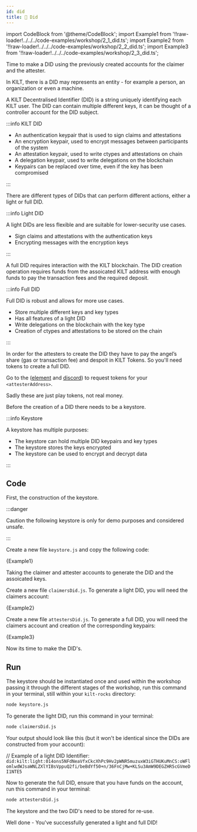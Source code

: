 ```yaml
---
id: did
title: 👤 Did
---
```


import CodeBlock from '@theme/CodeBlock';
import Example1 from '!!raw-loader!../../../code-examples/workshop/2_1_did.ts';
import Example2 from '!!raw-loader!../../../code-examples/workshop/2_2_did.ts';
import Example3 from '!!raw-loader!../../../code-examples/workshop/2_3_did.ts';

Time to make a DID using the previously created accounts for the <span class="label-role claimer">claimer</span> and the <span class="label-role attester">attester</span>.

In KILT, there is a DID may represents an entity - for example a person, an organization or even a machine.

A KILT Decentralised Identifier (DID) is a string uniquely identifying each KILT user.
The DID can contain multiple different keys, it can be thought of a controller account for the DID subject.

:::info KILT DID

- An authentication keypair that is used to sign claims and attestations
- An encryption keypair, used to encrypt messages between participants of the system
- An attestation keypair, used to write ctypes and attestations on chain
- A delegation keypair, used to write delegations on the blockchain
- Keypairs can be replaced over time, even if the key has been compromised

:::

There are different types of DIDs that can perform different actions, either a light or full DID.

:::info Light DID

A light DIDs are less flexible and are suitable for lower-security use cases.

- Sign claims and attestations with the authentication keys
- Encrypting messages with the encryption keys

:::

A full DID requires interaction with the KILT blockchain. The DID creation operation requires funds from the assoicated KILT address with enough funds to pay the transaction fees and the required deposit.

:::info Full DID

Full DID is robust and allows for more use cases.

- Store multiple different keys and key types
- Has all features of a light DID
- Write delegations on the blockchain with the key type
- Creation of ctypes and attestations to be stored on the chain

:::

In order for the <span class="label-role attester">attesters</span> to create the DID they have to pay the angel’s share (gas or transaction fee) and despoit in KILT Tokens.
So you'll need tokens to create a full DID.

Go to the ([element](https://matrix.to/#/%23kilt-general:matrix.org) and [discord](https://discord.gg/hX4pc8rdHS)) to request tokens for your `<attesterAddress>`.

Sadly these are just play tokens, not real money.

Before the creation of a DID there needs to be a keystore.

:::info Keystore

A keystore has multiple purposes:

- The keystore can hold multiple DID keypairs and key types
- The keystore stores the keys encrypted
- The keystore can be used to encrypt and decrypt data

:::

## Code

First, the construction of the keystore.

:::danger

Caution the following keystore is only for demo purposes and considered unsafe.

:::

Create a new file `keystore.js` and copy the following code:

<CodeBlock className="language-ts">
  {Example1}
</CodeBlock>

Taking the claimer and attester accounts to generate the DID and the assoicated keys.

Create a new file `claimersDid.js`.
To generate a light DID, you will need the claimers account:

<CodeBlock className="language-ts">
  {Example2}
</CodeBlock>

Create a new file `attestersDid.js`.
To generate a full DID, you will need the claimers account and creation of the corresponding keypairs:

<CodeBlock className="language-ts">
  {Example3}
</CodeBlock>

Now its time to make the DID's.

## Run

The keystore should be instantiated once and used within the workshop passing it through the different stages of the workshop, run this command in your terminal, still within your `kilt-rocks` directory:

```bash
node keystore.js
```

To generate the light DID, run this command in your terminal:

```bash
node claimersDid.js
```

Your output should look like this (but it won't be identical since the DIDs are constructed from your account):

// Example of a light DID Identifier:
`did:kilt:light:014ons5NFdNeaVfxCkcXhPc9Hv2pWNR5muzuxW3iGTHUKuMnCS:oWFlomlwdWJsaWNLZXlYIBsVppuQ2fi/beBdYf50+n/36FnCjMw+KLSu3AmW9DEGZHR5cGVmeDI1NTE5`

Now to generate the full DID, ensure that you have funds on the account, run this command in your terminal:

```bash
node attestersDid.js
```

The keystore and the two DID's need to be stored for re-use.

Well done - You've successfully generated a light and full DID!

